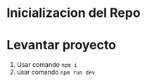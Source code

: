 # Inicializacion del Repo
# Levantar proyecto
1. Usar comando ```npm i```
2. usar comando ```npm run dev```
